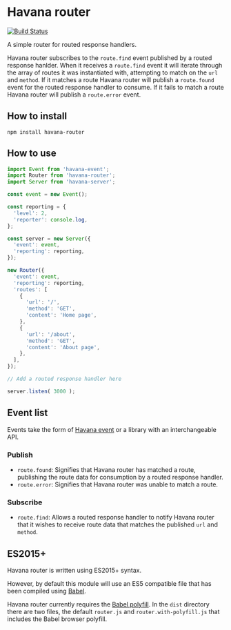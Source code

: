 # Havana router

[![Build Status](https://travis-ci.org/colinmeinke/havana-router.svg?branch=master)](https://travis-ci.org/colinmeinke/havana-router)

A simple router for routed response handlers.

Havana router subscribes to the `route.find` event published
by a routed response hanlder. When it receives a `route.find`
event it will iterate through the array of routes it was
instantiated with, attempting to match on the `url` and
`method`. If it matches a route Havana router will publish a
`route.found` event for the routed response handler to
consume. If it fails to match a route Havana router will
publish a `route.error` event.

## How to install

```
npm install havana-router
```

## How to use

```javascript
import Event from 'havana-event';
import Router from 'havana-router';
import Server from 'havana-server';

const event = new Event();

const reporting = {
  'level': 2, 
  'reporter': console.log,
};

const server = new Server({
  'event': event,
  'reporting': reporting,
});

new Router({
  'event': event,
  'reporting': reporting,
  'routes': [
    { 
      'url': '/',
      'method': 'GET',
      'content': 'Home page',
    },
    { 
      'url': '/about',
      'method': 'GET',
      'content': 'About page',
    },
  ],
});

// Add a routed response handler here

server.listen( 3000 );
```

## Event list

Events take the form of
[Havana event](https://github.com/colinmeinke/havana-event)
or a library with an interchangeable API.

### Publish

- `route.found`: Signifies that Havana router has matched a
  route, publishing the route data for consumption by a
  routed response handler.
- `route.error`: Signifies that Havana router was unable to
  match a route.

### Subscribe

- `route.find`: Allows a routed response handler to notify
  Havana router that it wishes to receive route data that
  matches the published `url` and `method`.

## ES2015+

Havana router is written using ES2015+ syntax.

However, by default this module will use an ES5
compatible file that has been compiled using
[Babel](https://babeljs.io).

Havana router currently requires the 
[Babel polyfill](https://babeljs.io/docs/usage/polyfill).
In the `dist` directory there are two files, the default
`router.js` and `router.with-polyfill.js`
that includes the Babel browser polyfill.

